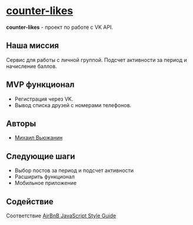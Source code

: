 # [counter-likes](https://counter-likes.herokuapp.com/)

**counter-likes** - проект по работе с VK API.

## Наша миссия
Сервис для работы с личной группой. Подсчет активности за период и начисление баллов.

## MVP функционал
* Регистрация через VK.
* Вывод списка друзей с номерами телефонов.

## Авторы

- [Михаил Вьюжанин](https://github.com/MishaVyuzh)
  
## Следующие шаги

- Выбор постов за период и подсчет активности
- Расширить функционал
- Мобильное приложение

## Содействие

Соответствие [AirBnB JavaScript Style Guide](http://airbnb.io/projects/javascript)


